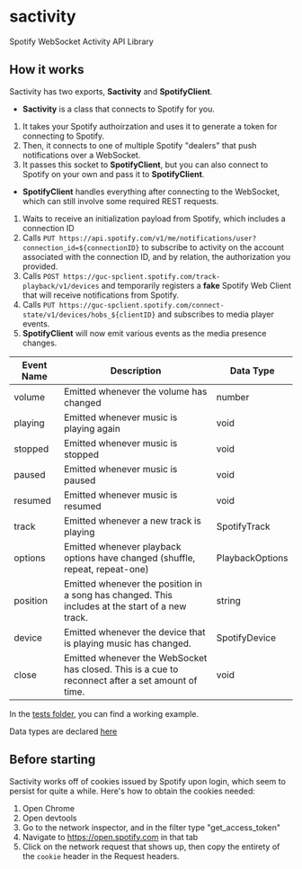 # sactivity
Spotify WebSocket Activity API Library

## How it works
Sactivity has two exports, **Sactivity** and **SpotifyClient**.

- **Sactivity** is a class that connects to Spotify for you.
1. It takes your Spotify authoirzation and uses it to generate a token for connecting to Spotify.
2. Then, it connects to one of multiple Spotify "dealers" that push notifications over a WebSocket.
3. It passes this socket to **SpotifyClient**, but you can also connect to Spotify on your own and pass it to **SpotifyClient**.

- **SpotifyClient** handles everything after connecting to the WebSocket, which can still involve some required REST requests.
1. Waits to receive an initialization payload from Spotify, which includes a connection ID
2. Calls `PUT https://api.spotify.com/v1/me/notifications/user?connection_id=${connectionID}` to subscribe to activity on the account associated with the connection ID, and by relation, the authorization you provided.
3. Calls `POST https://guc-spclient.spotify.com/track-playback/v1/devices` and temporarily registers a **fake** Spotify Web Client that will receive notifications from Spotify.
4. Calls `PUT https://guc-spclient.spotify.com/connect-state/v1/devices/hobs_${clientID}` and subscribes to media player events.
5. **SpotifyClient** will now emit various events as the media presence changes.

| Event Name | Description                                                                                       | Data Type       |
|------------|---------------------------------------------------------------------------------------------------|-----------------|
| volume     | Emitted whenever the volume has changed                                                           | number          |
| playing    | Emitted whenever music is playing again                                                           | void            |
| stopped    | Emitted whenever music is stopped                                                                 | void            |
| paused     | Emitted whenever music is paused                                                                  | void            |
| resumed    | Emitted whenever music is resumed                                                                 | void            |
| track      | Emitted whenever a new track is playing                                                           | SpotifyTrack    |
| options    | Emitted whenever playback options have changed (shuffle, repeat, repeat-one)                      | PlaybackOptions |
| position   | Emitted whenever the position in a song has changed. This includes at the start of a new track.   | string          |
| device     | Emitted whenever the device that is playing music has changed.                                    | SpotifyDevice   |
| close      | Emitted whenever the WebSocket has closed. This is a cue to reconnect after a set amount of time. | void            |

In the [tests folder](https://github.com/EricRabil/sactivity/blob/master/test/index.js), you can find a working example.

Data types are declared [here](https://github.com/EricRabil/sactivity/blob/master/ts/SpotifyClient.ts)

## Before starting
Sactivity works off of cookies issued by Spotify upon login, which seem to persist for quite a while. Here's how to obtain the cookies needed:
1. Open Chrome
2. Open devtools
3. Go to the network inspector, and in the filter type "get_access_token"
4. Navigate to https://open.spotify.com in that tab
5. Click on the network request that shows up, then copy the entirety of the `cookie` header in the Request headers.

